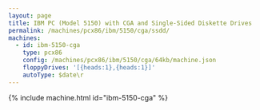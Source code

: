 ```yaml
---
layout: page
title: IBM PC (Model 5150) with CGA and Single-Sided Diskette Drives
permalink: /machines/pcx86/ibm/5150/cga/ssdd/
machines:
  - id: ibm-5150-cga
    type: pcx86
    config: /machines/pcx86/ibm/5150/cga/64kb/machine.json
    floppyDrives: '[{heads:1},{heads:1}]'
    autoType: $date\r
---
```


{% include machine.html id="ibm-5150-cga" %}
